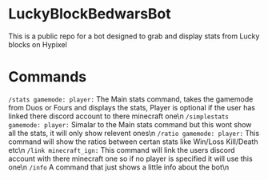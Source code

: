 # LuckyBlockBedwarsBot

This is a public repo for a bot designed to grab and display stats from Lucky blocks on Hypixel

# Commands
`/stats gamemode: player:` The Main stats command, takes the gamemode from Duos or Fours and displays the stats, Player is optional if the user has linked there discord account to there minecraft one\n
`/simplestats gamemode: player:` Simalar to the Main stats command but this wont show all the stats, it will only show relevent ones\n
`/ratio gamemode: player:` This command will show the ratios between certan stats like Win/Loss Kill/Death etc\n
`/link minecraft_ign:` This command will link the users discord account with there minecraft one so if no player is specified it will use this one\n
`/info` A command that just shows a little info about the bot\n
